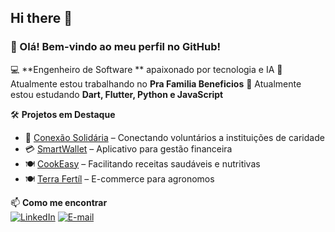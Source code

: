 ## Hi there 👋

### 👋 Olá! Bem-vindo ao meu perfil no GitHub!

💻 **Engenheiro de Software ** apaixonado por tecnologia e IA
🔭 Atualmente estou trabalhando no **Pra Familia Beneficios**
🌱 Atualmente estou estudando  **Dart, Flutter, Python e JavaScript**  

🛠️ **Projetos em Destaque**  
- 🔗 [Conexão Solidária](https://github.com//joao-CustodioC/conexao-solidaria) – Conectando voluntários a instituições de caridade  
- 💳 [SmartWallet](https://github.com//joao-CustodioC/SmartWallet) – Aplicativo para gestão financeira  
- 🍽️ [CookEasy](https://github.com//joao-CustodioC/CookEasy) – Facilitando receitas saudáveis e nutritivas  
- 🍽️ [Terra Fertíl](https://github.com//joao-CustodioC/terra-fertil) – E-commerce para agronomos

📫 **Como me encontrar**  
[![LinkedIn](https://img.shields.io/badge/LinkedIn-0077B5?style=for-the-badge&logo=linkedin&logoColor=white)](https://www.linkedin.com/in/jo%C3%A3o-pedro-cust%C3%B3dio-calixto/)  [![E-mail](https://img.shields.io/badge/Email-D14836?style=for-the-badge&logo=gmail&logoColor=white)](mailto:custodiojoaopedro@gmail.com)  
